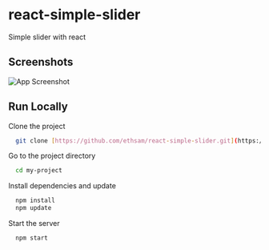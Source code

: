 # react-simple-slider
Simple slider with react

## Screenshots

![App Screenshot](https://www.ethsam.fr/images/github-images/simple-slider-with-react.png?text=Simple+Slider+With+React)

## Run Locally

Clone the project

```bash
  git clone [https://github.com/ethsam/react-simple-slider.git](https://github.com/ethsam/react-simple-slider.git)
```

Go to the project directory

```bash
  cd my-project
```

Install dependencies and update

```bash
  npm install
  npm update
```

Start the server

```bash
  npm start
```
